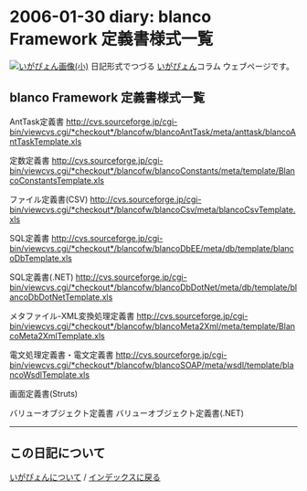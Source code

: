 2006-01-30 diary: blanco Framework 定義書様式一覧
=====================================================================================================
[![いがぴょん画像(小)](https://igapyon.github.io/diary/images/iga200306s.jpg "いがぴょん")](https://igapyon.github.io/diary/memo/memoigapyon.html) 日記形式でつづる [いがぴょん](https://igapyon.github.io/diary/memo/memoigapyon.html)コラム ウェブページです。

## blanco Framework 定義書様式一覧


AntTask定義書
http://cvs.sourceforge.jp/cgi-bin/viewcvs.cgi/*checkout*/blancofw/blancoAntTask/meta/anttask/blancoAntTaskTemplate.xls

定数定義書
http://cvs.sourceforge.jp/cgi-bin/viewcvs.cgi/*checkout*/blancofw/blancoConstants/meta/template/BlancoConstantsTemplate.xls

ファイル定義書(CSV)
http://cvs.sourceforge.jp/cgi-bin/viewcvs.cgi/*checkout*/blancofw/blancoCsv/meta/blancoCsvTemplate.xls

SQL定義書
http://cvs.sourceforge.jp/cgi-bin/viewcvs.cgi/*checkout*/blancofw/blancoDbEE/meta/db/template/blancoDbTemplate.xls

SQL定義書(.NET)
http://cvs.sourceforge.jp/cgi-bin/viewcvs.cgi/*checkout*/blancofw/blancoDbDotNet/meta/db/template/blancoDbDotNetTemplate.xls

メタファイル-XML変換処理定義書
http://cvs.sourceforge.jp/cgi-bin/viewcvs.cgi/*checkout*/blancofw/blancoMeta2Xml/meta/template/BlancoMeta2XmlTemplate.xls

電文処理定義書・電文定義書
http://cvs.sourceforge.jp/cgi-bin/viewcvs.cgi/*checkout*/blancofw/blancoSOAP/meta/wsdl/template/blancoWsdlTemplate.xls

画面定義書(Struts)

バリューオブジェクト定義書
バリューオブジェクト定義書(.NET)





----------------------------------------------------------------------------------------------------

## この日記について
[いがぴょんについて](https://igapyon.github.io/diary/memo/memoigapyon.html) / [インデックスに戻る](https://igapyon.github.io/diary/idxall.html)
